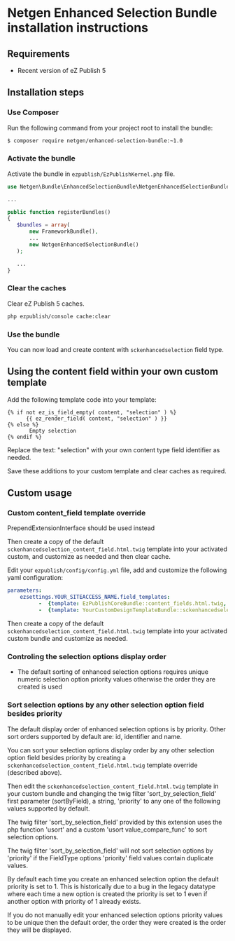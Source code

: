 Netgen Enhanced Selection Bundle installation instructions
==========================================================

Requirements
------------

* Recent version of eZ Publish 5

Installation steps
------------------

### Use Composer

Run the following command from your project root to install the bundle:

```bash
$ composer require netgen/enhanced-selection-bundle:~1.0
```

### Activate the bundle

Activate the bundle in `ezpublish/EzPublishKernel.php` file.

```php
use Netgen\Bundle\EnhancedSelectionBundle\NetgenEnhancedSelectionBundle;

...

public function registerBundles()
{
   $bundles = array(
       new FrameworkBundle(),
       ...
       new NetgenEnhancedSelectionBundle()
   );

   ...
}
```

### Clear the caches

Clear eZ Publish 5 caches.

```bash
php ezpublish/console cache:clear
```

### Use the bundle

You can now load and create content with `sckenhancedselection` field type.

## Using the content field within your own custom template

Add the following template code into your template:

```twig
{% if not ez_is_field_empty( content, "selection" ) %}
      {{ ez_render_field( content, "selection" ) }}
{% else %}
       Empty selection
{% endif %}
```

Replace the text: "selection" with your own content type field identifier as needed.

Save these additions to your custom template and clear caches as required.

Custom usage
------------------

### Custom content_field template override

PrependExtensionInterface should be used instead

Then create a copy of the default `sckenhancedselection_content_field.html.twig` template into your activated custom, and customize as needed and then clear cache.

Edit your `ezpublish/config/config.yml` file, add and customize the following yaml configuration:

```yaml
parameters:
    ezsettings.YOUR_SITEACCESS_NAME.field_templates:
          -  {template: EzPublishCoreBundle::content_fields.html.twig, priority: 0}
          -  {template: YourCustomDesignTemplateBundle::sckenhancedselection_content_field.html.twig, priority: 0}
```

Then create a copy of the default `sckenhancedselection_content_field.html.twig` template into your activated custom bundle and customize as needed.

### Controling the selection options display order

* The default sorting of enhanced selection options requires unique numeric selection option priority values otherwise the order they are created is used

### Sort selection options by any other selection option field besides priority

The default display order of enhanced selection options is by priority. Other sort orders supported by default are: id, identifier and name.

You can sort your selection options display order by any other selection option field besides priority by creating a `sckenhancedselection_content_field.html.twig` template override (described above).

Then edit the `sckenhancedselection_content_field.html.twig` template in your custom bundle and changing the twig filter 'sort_by_selection_field' first parameter (sortByField), a string, 'priority' to any one of the following values supported by default.

The twig filter 'sort_by_selection_field' provided by this extension uses the php function 'usort' and a custom 'usort value_compare_func' to sort selection options.

The twig filter 'sort_by_selection_field' will not sort selection options by 'priority' if the FieldType options 'priority' field values contain duplicate values.

By default each time you create an enhanced selection option the default priority is set to 1. This is historically due to a bug in the legacy datatype where each time a new option is created the priority is set to 1 even if another option with priority of 1 already exists.

If you do not manually edit your enhanced selection options priority values to be unique then the default order, the order they were created is the order they will be displayed.
